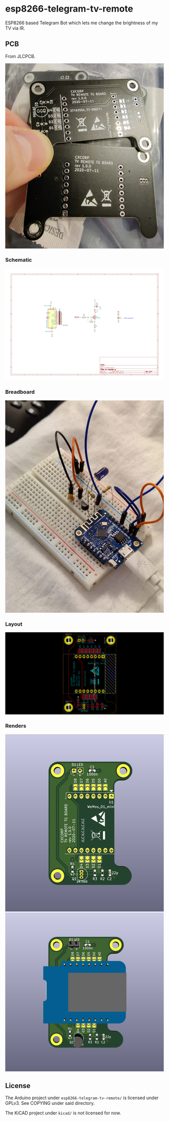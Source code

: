 # esp8266-telegram-tv-remote

ESP8266 based Telegram Bot which lets me change the brightness of my TV via IR.

## PCB

From JLCPCB.

![](https://raw.githubusercontent.com/cxcorp/esp8266-telegram-tv-remote/master/img/pcb-photo-rev-1.0.0.jpg)

### Schematic

![](https://raw.githubusercontent.com/cxcorp/esp8266-telegram-tv-remote/master/img/sch.png)

### Breadboard

![](https://raw.githubusercontent.com/cxcorp/esp8266-telegram-tv-remote/master/img/breadboard.jpg)

### Layout

![](https://raw.githubusercontent.com/cxcorp/esp8266-telegram-tv-remote/master/img/pcb.png)

### Renders

![](https://raw.githubusercontent.com/cxcorp/esp8266-telegram-tv-remote/master/img/pcb_render2.png)
![](https://raw.githubusercontent.com/cxcorp/esp8266-telegram-tv-remote/master/img/pcb_render.png)


## License

The Arduino project under `esp8266-telegram-tv-remote/` is licensed under GPLv3. See COPYING under said directory.

The KiCAD project under `kicad/` is not licensed for now.
